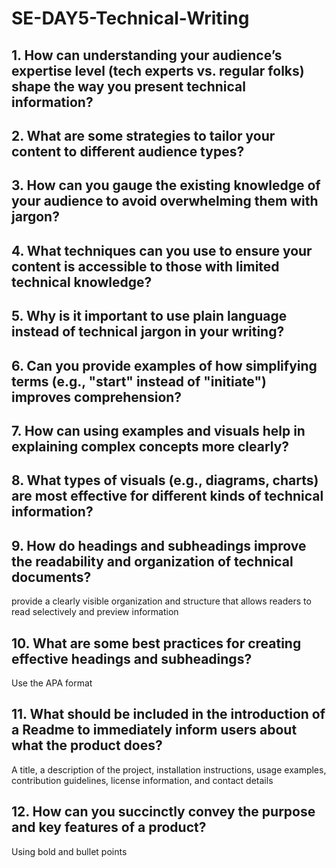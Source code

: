 # SE-DAY5-Technical-Writing
## 1. How can understanding your audience’s expertise level (tech experts vs. regular folks) shape the way you present technical information?
## 2. What are some strategies to tailor your content to different audience types?

## 3. How can you gauge the existing knowledge of your audience to avoid overwhelming  them with jargon?
## 4. What techniques can you use to ensure your content is accessible to those with limited technical knowledge?
## 5. Why is it important to use plain language instead of technical jargon in your writing?
## 6. Can you provide examples of how simplifying terms (e.g., "start" instead of "initiate") improves comprehension?
## 7. How can using examples and visuals help in explaining complex concepts more clearly?
## 8. What types of visuals (e.g., diagrams, charts) are most effective for different kinds of technical information?
## 9. How do headings and subheadings improve the readability and organization of technical documents?
provide a clearly visible organization and structure that allows readers to read selectively and preview information
## 10. What are some best practices for creating effective headings and subheadings?
Use the APA format
## 11. What should be included in the introduction of a Readme to immediately inform users about what the product does?
 A title, a description of the project, installation instructions, usage examples, contribution guidelines, license information, and contact details
## 12. How can you succinctly convey the purpose and key features of a product?
Using bold and bullet points 
